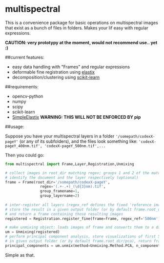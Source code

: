# multispectral

This is a convenience package for basic operations on multispectral images that exist as a bunch of 
files in folders. Makes your lif easy with regular expressions.

**CAUTION: very prototypy at the moment, would not recommend use.. yet :)**

##current features:
* easy data handling with "Frames" and regular expressions
* deformable fine registration using [elastix](http://elastix.isi.uu.nl/)
* decomposition/clustering using [scikit-learn](https://scikit-learn.org/)

##requirements:
* opencv-python
* numpy
* scipy
* scikit-learn
* [SimpleElastix](https://pypi.org/project/SimpleElastix/) **WARNING: THIS WILL NOT BE ENFORCED BY pip**

##usage:

Suppose you have your multispectral layers in a folder `'/somepath/codexX-pageY'` 
(or any of its subfolders), and the files look something like:
`'codexX-pageY_400nm.tif', 'codexX-pageY_500nm.tif',...`

Then you could go:
```python
from multispectral import Frame,Layer,Registration,Unmixing

# collect images in root_dir matching regex; groups 1 and 2 of the match object 
# identify the document and the layer respectively (optional)
frame = Frame(root_dir='/somepath/codexX-pageY',
                regex='(.+-.+)_(\d{3}nm).tif',
                group_framename=1,
                group_layername=2)
                
# inter-register all layers (regex_ref defines the fixed 'reference image',
# store the result in a given output folder (or by default frame.root_dir/registered_fine),
# and return a frame containing those resulting images
registered = Registration.register_fine(frame=frame, regex_ref='500nm')

# make unmixing object: loads images of frame and converts them to a data matrix
um = Unmixing(registered)
# perform principal component analysis, store visualizations of first 5 components
# in given output folder (or by default frame.root_dir/pca), return frame containing those
principal_components = um.unmix(method=Unmixing.Method.PCA, n_components=5, p_keep=0.5)
```

Simple as that.
